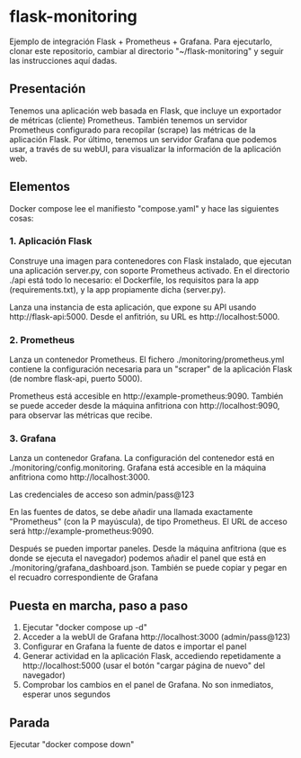 # flask-monitoring
Ejemplo de integración Flask + Prometheus + Grafana. Para ejecutarlo, clonar este repositorio, cambiar al directorio "~/flask-monitoring" y seguir las instrucciones aquí dadas. 

## Presentación
Tenemos una aplicación web basada en Flask, que incluye un exportador de métricas (cliente) Prometheus. También tenemos un servidor Prometheus configurado para recopilar (scrape) las métricas de la aplicación Flask. Por último, tenemos un servidor Grafana que podemos usar, a través de su webUI, para visualizar la información de la aplicación web. 

## Elementos

Docker compose lee el manifiesto "compose.yaml" y hace las siguientes cosas:

### 1. Aplicación Flask
Construye una imagen para contenedores con Flask instalado, que ejecutan una aplicación server.py, con soporte Prometheus activado. En el directorio ./api está todo lo necesario: el Dockerfile, los requisitos para la app (requirements.txt), y la app propiamente dicha (server.py).

Lanza una instancia de esta aplicación, que expone su API usando http://flask-api:5000. Desde el anfitrión, su URL es http://localhost:5000. 

### 2. Prometheus
Lanza un contenedor Prometheus. El fichero ./monitoring/prometheus.yml contiene la configuración necesaria para un "scraper" de la aplicación Flask (de nombre flask-api, puerto 5000).

Prometheus está accesible en http://example-prometheus:9090. También se puede acceder desde la máquina anfitriona con http://localhost:9090, para observar las métricas que recibe.

### 3. Grafana
Lanza un contenedor Grafana. La configuración del contenedor está en ./monitoring/config.monitoring. Grafana está accesible en la máquina anfitriona como http://localhost:3000.

Las credenciales de acceso son admin/pass@123

En las fuentes de datos, se debe añadir una llamada exactamente "Prometheus" (con la P mayúscula), de tipo Prometheus. El URL de acceso será http://example-prometheus:9090.

Después se pueden importar paneles. Desde la máquina anfitriona (que es donde se ejecuta el navegador) podemos añadir el panel que está en ./monitoring/grafana_dashboard.json. También se puede copiar y pegar en el recuadro correspondiente de Grafana

## Puesta en marcha, paso a paso

1. Ejecutar "docker compose up -d"
2. Acceder a la webUI de Grafana http://localhost:3000 (admin/pass@123)
3. Configurar en Grafana la fuente de datos e importar el panel
4. Generar actividad en la aplicación Flask, accediendo repetidamente a http://localhost:5000 (usar el botón "cargar página de nuevo" del navegador)
5. Comprobar los cambios en el panel de Grafana. No son inmediatos, esperar unos segundos

## Parada
Ejecutar "docker compose down"